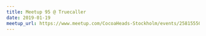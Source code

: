 ```yaml
---
title: Meetup 95 @ Truecaller
date: 2019-01-19
meetup_url: https://www.meetup.com/CocoaHeads-Stockholm/events/258155508/
---
```

